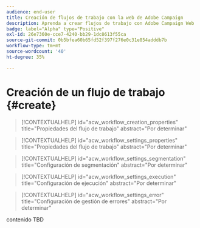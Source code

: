 ```yaml
---
audience: end-user
title: Creación de flujos de trabajo con la web de Adobe Campaign
description: Aprenda a crear flujos de trabajo con Adobe Campaign Web
badge: label="Alpha" type="Positive"
exl-id: 26e7360e-cce7-4240-bb29-1dc8613f55ca
source-git-commit: 0b5bfea60b65fd52f397f276e0c31e854adddb7b
workflow-type: tm+mt
source-wordcount: '40'
ht-degree: 35%

---
```



# Creación de un flujo de trabajo {#create}

>[!CONTEXTUALHELP]
>id="acw_workflow_creation_properties"
>title="Propiedades del flujo de trabajo"
>abstract="Por determinar"

>[!CONTEXTUALHELP]
>id="acw_workflow_settings_properties"
>title="Propiedades del flujo de trabajo"
>abstract="Por determinar"

>[!CONTEXTUALHELP]
>id="acw_workflow_settings_segmentation"
>title="Configuración de segmentación"
>abstract="Por determinar"

>[!CONTEXTUALHELP]
>id="acw_workflow_settings_execution"
>title="Configuración de ejecución"
>abstract="Por determinar"

>[!CONTEXTUALHELP]
>id="acw_workflow_settings_error"
>title="Configuración de gestión de errores"
>abstract="Por determinar"

contenido TBD
